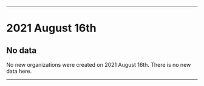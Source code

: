 
***

# 2021 August 16th

## No data

No new organizations were created on 2021 August 16th. There is no new data here.

***
